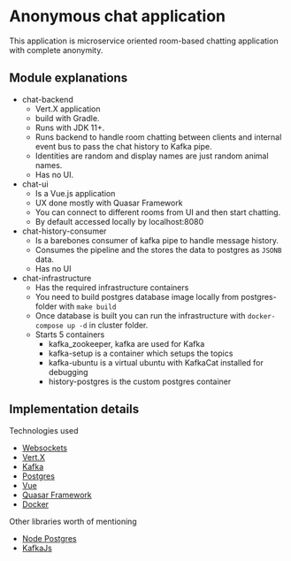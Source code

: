 # Anonymous chat application

This application is microservice oriented room-based chatting application with complete anonymity. 

## Module explanations

- chat-backend
    - Vert.X application 
    - build with Gradle. 
    - Runs with JDK 11+.
    - Runs backend to handle room chatting between clients and internal event bus to pass the chat history to Kafka pipe.
    - Identities are random and display names are just random animal names.
    - Has no UI.
- chat-ui
    - Is a Vue.js application
    - UX done mostly with Quasar Framework 
    - You can connect to different rooms from UI and then start chatting.
    - By default accessed locally by localhost:8080
- chat-history-consumer
    - Is a barebones consumer of kafka pipe to handle message history. 
    - Consumes the pipeline and the stores the data to postgres as `JSONB` data.
    - Has no UI
- chat-infrastructure
    - Has the required infrastructure containers
    - You need to build postgres database image locally from postgres-folder with `make build`
    - Once database is built you can run the infrastructure with `docker-compose up -d` in cluster folder.
    - Starts 5 containers
        - kafka_zookeeper, kafka are used for Kafka
        - kafka-setup is a container which setups the topics
        - kafka-ubuntu is a virtual ubuntu with KafkaCat installed for debugging
        - history-postgres is the custom postgres container
  
## Implementation details

Technologies used
- [Websockets](https://developer.mozilla.org/en-US/docs/Web/API/WebSockets_API)
- [Vert.X](https://vertx.io/)
- [Kafka](https://kafka.apache.org/)
- [Postgres](https://www.postgresql.org/)
- [Vue](https://vuejs.org/)
- [Quasar Framework](https://quasar.dev/)
- [Docker](https://www.docker.com/)

Other libraries worth of mentioning
- [Node Postgres](https://node-postgres.com/)
- [KafkaJs](https://kafka.js.org/)

